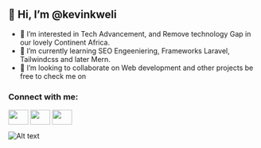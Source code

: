 ## 👋 Hi, I’m @kevinkweli
- 👀 I’m interested in Tech Advancement, and Remove technology Gap in our lovely Continent Africa.
- 🌱 I’m currently learning SEO Engeeniering, Frameworks Laravel, Tailwindcss and later Mern.
- 💞️ I’m looking to collaborate on Web development and other projects be free to check me on

<h3 align="left">Connect with me:</h3>
<p align="left">
<a href="https://twitter.com/kevinkweli" target="blank"><img align="center" src="https://cdn.jsdelivr.net/npm/simple-icons@3.0.1/icons/twitter.svg" alt="" height="30" width="40" /></a>
<a href="https://www.linkedin.com/in/kevinkweli" target="blank"><img align="center" src="https://cdn.jsdelivr.net/npm/simple-icons@3.0.1/icons/linkedin.svg" alt="" height="30" width="40" /></a>
<a href="https://www.instagram.com/kevinkweli/" target="blank"><img align="center" src="https://cdn.jsdelivr.net/npm/simple-icons@3.0.1/icons/instagram.svg" alt="" height="30" width="40" /></a>
</p>

![Alt text](https://spotify-recently-played-readme.vercel.app/api?user=uqkjt0hd4y0x3oav3htcps7hn&width=1000)
<!---
kevinkweli/kevinkweli is a ✨ special ✨ repository because its `README.md` (this file) appears on your GitHub profile.
You can click the Preview link to take a look at your changes.
--->
